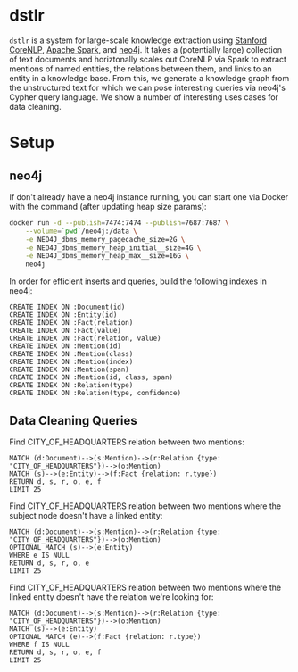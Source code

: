# dstlr

`dstlr` is a system for large-scale knowledge extraction using [Stanford CoreNLP](https://stanfordnlp.github.io/CoreNLP/), [Apache Spark](https://spark.apache.org/), and [neo4j](https://neo4j.com/). It takes a (potentially large) collection of text documents and horiztonally scales out CoreNLP via Spark to extract mentions of named entities, the relations between them, and links to an entity in a knowledge base. From this, we generate a knowledge graph from the unstructured text for which we can pose interesting queries via neo4j's Cypher query language. We show a number of interesting uses cases for data cleaning.

# Setup

## neo4j

If don't already have a neo4j instance running, you can start one via Docker with the command (after updating heap size params):
```bash
docker run -d --publish=7474:7474 --publish=7687:7687 \
    --volume=`pwd`/neo4j:/data \
    -e NEO4J_dbms_memory_pagecache_size=2G \
    -e NEO4J_dbms_memory_heap_initial__size=4G \
    -e NEO4J_dbms_memory_heap_max__size=16G \
    neo4j
```

In order for efficient inserts and queries, build the following indexes in neo4j:
```
CREATE INDEX ON :Document(id)
CREATE INDEX ON :Entity(id)
CREATE INDEX ON :Fact(relation)
CREATE INDEX ON :Fact(value)
CREATE INDEX ON :Fact(relation, value)
CREATE INDEX ON :Mention(id)
CREATE INDEX ON :Mention(class)
CREATE INDEX ON :Mention(index)
CREATE INDEX ON :Mention(span)
CREATE INDEX ON :Mention(id, class, span)
CREATE INDEX ON :Relation(type)
CREATE INDEX ON :Relation(type, confidence)
```

## Data Cleaning Queries

Find CITY_OF_HEADQUARTERS relation between two mentions:
```
MATCH (d:Document)-->(s:Mention)-->(r:Relation {type: "CITY_OF_HEADQUARTERS"})-->(o:Mention)
MATCH (s)-->(e:Entity)-->(f:Fact {relation: r.type})
RETURN d, s, r, o, e, f
LIMIT 25
```

Find CITY_OF_HEADQUARTERS relation between two mentions where the subject node doesn't have a linked entity:
```
MATCH (d:Document)-->(s:Mention)-->(r:Relation {type: "CITY_OF_HEADQUARTERS"})-->(o:Mention)
OPTIONAL MATCH (s)-->(e:Entity)
WHERE e IS NULL
RETURN d, s, r, o, e
LIMIT 25
```

Find CITY_OF_HEADQUARTERS relation between two mentions where the linked entity doesn't have the relation we're looking for:
```
MATCH (d:Document)-->(s:Mention)-->(r:Relation {type: "CITY_OF_HEADQUARTERS"})-->(o:Mention)
MATCH (s)-->(e:Entity)
OPTIONAL MATCH (e)-->(f:Fact {relation: r.type})
WHERE f IS NULL
RETURN d, s, r, o, e, f
LIMIT 25
```
